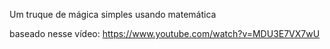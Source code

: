 Um truque de mágica simples usando matemática

baseado nesse vídeo: https://www.youtube.com/watch?v=MDU3E7VX7wU
